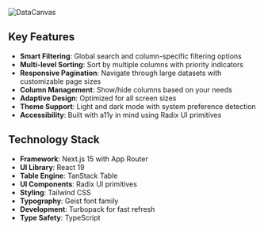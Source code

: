 ![DataCanvas](https://socialify.git.ci/anishshobithps/datacanvas/image?description=1&font=Inter&forks=1&issues=1&language=1&name=1&owner=1&pattern=Solid&pulls=1&stargazers=1&theme=Auto)

## Key Features
- **Smart Filtering**: Global search and column-specific filtering options
- **Multi-level Sorting**: Sort by multiple columns with priority indicators
- **Responsive Pagination**: Navigate through large datasets with customizable page sizes
- **Column Management**: Show/hide columns based on your needs
- **Adaptive Design**: Optimized for all screen sizes
- **Theme Support**: Light and dark mode with system preference detection
- **Accessibility**: Built with a11y in mind using Radix UI primitives

## Technology Stack
- **Framework**: Next.js 15 with App Router
- **UI Library**: React 19
- **Table Engine**: TanStack Table
- **UI Components**: Radix UI primitives
- **Styling**: Tailwind CSS
- **Typography**: Geist font family
- **Development**: Turbopack for fast refresh
- **Type Safety**: TypeScript

